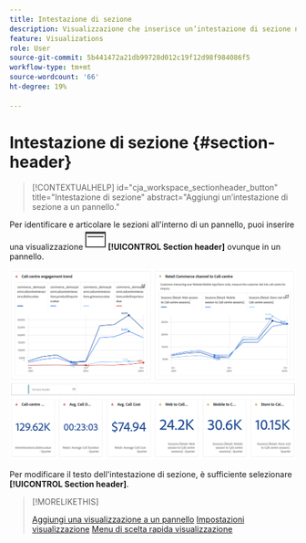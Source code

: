 ```yaml
---
title: Intestazione di sezione
description: Visualizzazione che inserisce un’intestazione di sezione nel progetto Workspace.
feature: Visualizations
role: User
source-git-commit: 5b441472a21db99728d012c19f12d98f984086f5
workflow-type: tm+mt
source-wordcount: '66'
ht-degree: 19%

---
```



# Intestazione di sezione {#section-header}

<!-- markdownlint-disable MD034 -->

>[!CONTEXTUALHELP]
>id="cja_workspace_sectionheader_button"
>title="Intestazione di sezione"
>abstract="Aggiungi un’intestazione di sezione a un pannello."

<!-- markdownlint-enable MD034 -->


Per identificare e articolare le sezioni all&#39;interno di un pannello, puoi inserire una visualizzazione ![PageRule](/help/assets/icons/PageRule.svg) **[!UICONTROL Section header]** ovunque in un pannello.

![Intestazione sezione](/help/analysis-workspace/visualizations/assets/section-header.png)

Per modificare il testo dell&#39;intestazione di sezione, è sufficiente selezionare **[!UICONTROL Section header]**.


>[!MORELIKETHIS]
>
>[Aggiungi una visualizzazione a un pannello](/help/analysis-workspace/visualizations/freeform-analysis-visualizations.md#add-visualizations-to-a-panel)
>[Impostazioni visualizzazione](/help/analysis-workspace/visualizations/freeform-analysis-visualizations.md#settings)
>[Menu di scelta rapida visualizzazione](/help/analysis-workspace/visualizations/freeform-analysis-visualizations.md#context-menu)
>
